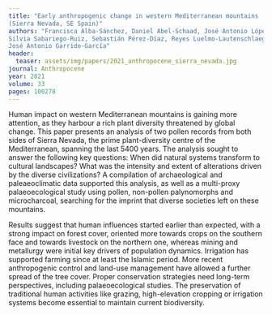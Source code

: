 ```yaml
---
title: "Early anthropogenic change in western Mediterranean mountains
(Sierra Nevada, SE Spain)"
authors: "Francisca Alba-Sánchez, Daniel Abel-Schaad, José Antonio López-Sáez,
Silvia Sabariego-Ruiz, Sebastián Pérez-Díaz, Reyes Luelmo-Lautenschlaeger, and
José Antonio Garrido-García" 
header:
  teaser: assets/img/papers/2021_anthropocene_sierra_nevada.jpg
journal: Anthropocene
year: 2021
volume: 33
pages: 100278
---
```


Human impact on western Mediterranean mountains is gaining more attention, as they harbour a rich plant diversity threatened by global change. This paper presents an analysis of two pollen records from both sides of Sierra Nevada, the prime plant-diversity centre of the Mediterranean, spanning the last 5400 years. The analysis sought to answer the following key questions: When did natural systems transform to cultural landscapes? What was the intensity and extent of alterations driven by the diverse civilizations? A compilation of archaeological and paleaeoclimatic data supported this analysis, as well as a multi-proxy palaeoecological study using pollen, non-pollen palynomorphs and microcharcoal, searching for the imprint that diverse societies left on these mountains. 

Results suggest that human influences started earlier than expected, with a strong impact on forest cover, oriented more towards crops on the southern face and towards livestock on the northern one, whereas mining and metallurgy were initial key drivers of population dynamics. Irrigation has supported farming since at least the Islamic period. More recent anthropogenic control and land-use management have allowed a further spread of the tree cover. Proper conservation strategies need long-term perspectives, including palaeoecological studies. The preservation of traditional human activities like grazing, high-elevation cropping or irrigation systems become essential to maintain current biodiversity.